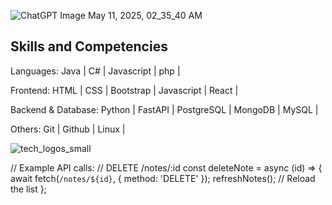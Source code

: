 
![ChatGPT Image May 11, 2025, 02_35_40 AM](https://github.com/user-attachments/assets/8f8d5235-c0de-4745-9360-0ec9c693e24c)



Skills and Competencies
------------------------
Languages: Java | C# | Javascript | php |

Frontend: HTML | CSS | Bootstrap  | Javascript | React |

Backend & Database: Python | FastAPI | PostgreSQL | MongoDB | MySQL |

Others: Git | Github | Linux |

![tech_logos_small](https://github.com/user-attachments/assets/2cea9ed7-4344-43bc-aa59-609c94cafac7)


// Example API calls:
// DELETE /notes/:id
const deleteNote = async (id) => {
  await fetch(`/notes/${id}`, { method: 'DELETE' });
  refreshNotes(); // Reload the list
};
